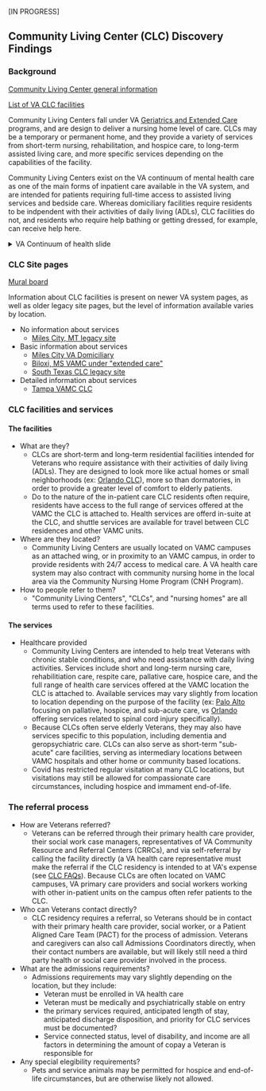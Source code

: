 [IN PROGRESS]

## Community Living Center (CLC) Discovery Findings

### Background

[Community Living Center general information](https://www.va.gov/GERIATRICS/pages/VA_Community_Living_Centers.asp)

[List of VA CLC facilities](https://www.va.gov/geriatrics/docs/VA_Community_Living_Center_Locations.pdf)

Community Living Centers fall under VA [Geriatrics and Extended Care](https://www.va.gov/GERIATRICS/pages/Nursing_Home_and_Residential_Services.asp?utm_source=geriatrics_home_page) programs, and are design to deliver a nursing home level of care. CLCs may be a temporary or permanent home, and they provide a variety of services from short-term nursing, rehabilitation, and hospice care, to long-term assisted living care, and more specific services depending on the capabilities of the facility.

Community Living Centers exist on the VA continuum of mental health care as one of the main forms of inpatient care available in the VA system, and are intended for patients requiring full-time access to assisted living services and bedside care. Whereas domiciliary facilities require residents to be indpendent with their activities of daily living (ADLs), CLC facilities do not, and residents who require help bathing or getting dressed, for example, can receive help here.

<details>
  <summary>VA Continuum of health slide</summary>
  
![VA Continuum of health slide](https://github.com/department-of-veterans-affairs/va.gov-team/blob/master/products/facilities/domiciliaries/discovery/images/VA%20continuum%20of%20health%20-%20Dr.%20Rabenhorst-bell.png?raw=true)
</details>

### CLC Site pages

[Mural board](https://app.mural.co/t/vaadhoc1321/m/vaadhoc1321/1626443115766/c7cd6759fcfac13269e363dee26fe7d188537eab?sender=u8a90be72499ecb4354e14700)

Information about CLC facilities is present on newer VA system pages, as well as older legacy site pages, but the level of information available varies by location.

- No information about services
  - [Miles City, MT legacy site](https://www.montana.va.gov/locations/Miles_City_VA_Community_Based_Outreach_Clinic_Nursing_Home.asp)
- Basic information about services
  - [Miles City VA Domiciliary](https://www.va.gov/montana-health-care/locations/miles-city-va-community-living-center/)
  - [Biloxi, MS VAMC under "extended care"](https://www.va.gov/gulf-coast-health-care/locations/biloxi-va-medical-center/)
  - [South Texas CLC legacy site](https://www.southtexas.va.gov/services/CLC.asp)
- Detailed information about services
  - [Tampa VAMC CLC](https://www.tampa.va.gov/services/Haley_s_Cove_Community_Living_Center.asp)

### CLC facilities and services

#### The facilities

- What are they?
  - CLCs are short-term and long-term residential facilities intended for Veterans who require assistance with their activities of daily living (ADLs). They are designed to look more like actual homes or small neighborhoods (ex: [Orlando CLC](https://www.orlando.va.gov/services/CLC_Pictures.asp)), more so than dormatories, in order to provide a greater level of comfort to elderly patients.
  - Do to the nature of the in-patient care CLC residents often require, residents have access to the full range of services offered at the VAMC the CLC is attached to. Health services are offerd in-suite at the CLC, and shuttle services are available for travel between CLC residences and other VAMC units.
- Where are they located?
  - Community Living Centers are usually located on VAMC campuses as an attached wing, or in proximity to an VAMC campus, in order to provide residents with 24/7 access to medical care. A VA health care system may also contract with community nursing home in the local area via the Community Nursing Home Program (CNH Program).
- How to people refer to them?
  - "Community Living Centers", "CLCs", and "nursing homes" are all terms used to refer to these facilities.

#### The services

- Healthcare provided
  - Community Living Centers are intended to help treat Veterans with chronic stable conditions, and who need assistance with daily living activities. Services include short and long-term nursing care, rehabilitiation care, respite care, pallative care, hospice care, and the full range of health care services offered at the VAMC location the CLC is attached to. Available services may vary slightly from location to location depending on the purpose of the facility (ex: [Palo Alto](https://www.paloalto.va.gov/clc.asp) focusing on pallative, hospice, and sub-acute care, vs [Orlando](https://www.orlando.va.gov/services/CLC.asp) offering services related to spinal cord injury specifically). 
  - Because CLCs often serve elderly Veterans, they may also have services specific to this population, including dementia and geropsychiatric care. CLCs can also serve as short-term "sub-acute" care facilities, serving as intermediary locations between VAMC hospitals and other home or community based locations.
  - Covid has restricted regular visitation at many CLC locations, but visitations may still be allowed for compassionate care circumstances, including hospice and immament end-of-life.

### The referral process

- How are Veterans referred?
  - Veterans can be referred through their primary health care provider, their social work case managers, representatives of VA Community Resource and Referral Centers (CRRCs), and via self-referral by calling the facility directly (a VA health care representative must make the referral if the CLC residency is intended to at VA's expense (see [CLC FAQs](https://www.paloalto.va.gov/clcfaq.asp)). Because CLCs are often located on VAMC campuses, VA primary care providers and social workers working with other in-patient units on the campus often refer patients to the CLC.
- Who can Veterans contact directly?
  - CLC residency requires a referral, so Veterans should be in contact with their primary health care provider, social worker, or a Patient Aligned Care Team (PACT) for the process of admission. Veterans and caregivers can also call Admissions Coordinators directly, when their contact numbers are available, but will likely still need a third party health or social care provider involved in the process.
- What are the admissions requirements?
  - Admissions requirements may vary slightly depending on the location, but they include:
    - Veteran must be enrolled in VA health care
    - Veteran must be medically and psychiatrically stable on entry
    - the primary services required, anticipated length of stay, anticipated discharge disposition, and priority for CLC services must be documented?
    - Service connected status, level of disability, and income are all factors in determining the amount of copay a Veteran is responsible for
- Any special elegibility requirements?
  - Pets and service animals may be permitted for hospice and end-of-life circumstances, but are otherwise likely not allowed.
